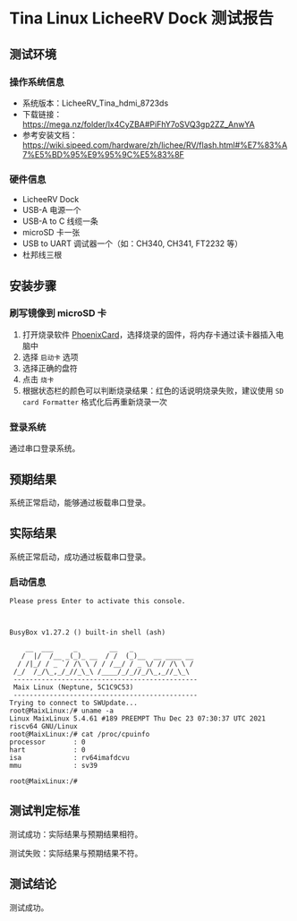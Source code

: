 # Tina Linux LicheeRV Dock 测试报告

## 测试环境

### 操作系统信息

- 系统版本：LicheeRV_Tina_hdmi_8723ds
- 下载链接：https://mega.nz/folder/lx4CyZBA#PiFhY7oSVQ3gp2ZZ_AnwYA
- 参考安装文档：https://wiki.sipeed.com/hardware/zh/lichee/RV/flash.html#%E7%83%A7%E5%BD%95%E9%95%9C%E5%83%8F

### 硬件信息

- LicheeRV Dock
- USB-A 电源一个
- USB-A to C 线缆一条
- microSD 卡一张
- USB to UART 调试器一个（如：CH340, CH341, FT2232 等）
- 杜邦线三根

## 安装步骤

### 刷写镜像到 microSD 卡

1. 打开烧录软件 [PhoenixCard](https://dl.sipeed.com/shareURL/LICHEE/D1/Lichee_RV/tool)，选择烧录的固件，将内存卡通过读卡器插入电脑中
2. 选择 `启动卡` 选项
3. 选择正确的盘符
4. 点击 `烧卡`
5. 根据状态栏的颜色可以判断烧录结果：红色的话说明烧录失败，建议使用 `SD card Formatter` 格式化后再重新烧录一次

### 登录系统

通过串口登录系统。

## 预期结果

系统正常启动，能够通过板载串口登录。

## 实际结果

系统正常启动，成功通过板载串口登录。

### 启动信息

```log
Please press Enter to activate this console.



BusyBox v1.27.2 () built-in shell (ash)

    __  ___     _        __   _               
   /  |/  /__ _(_)_ __  / /  (_)__  __ ____ __
  / /|_/ / _ `/ /\ \ / / /__/ / _ \/ // /\ \ /
 /_/  /_/\_,_/_//_\_\ /____/_/_//_/\_,_//_\_\ 
 ----------------------------------------------
 Maix Linux (Neptune, 5C1C9C53)
 ----------------------------------------------
Trying to connect to SWUpdate...
root@MaixLinux:/# uname -a
Linux MaixLinux 5.4.61 #189 PREEMPT Thu Dec 23 07:30:37 UTC 2021 riscv64 GNU/Linux
root@MaixLinux:/# cat /proc/cpuinfo 
processor       : 0
hart            : 0
isa             : rv64imafdcvu
mmu             : sv39

root@MaixLinux:/# 
```


## 测试判定标准

测试成功：实际结果与预期结果相符。

测试失败：实际结果与预期结果不符。

## 测试结论

测试成功。
